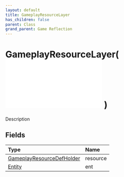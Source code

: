 ```yaml
---
layout: default
title: GameplayResourceLayer
has_children: false
parent: Class
grand_parent: Game Reflection
---
```

# GameplayResourceLayer( ![ CellLayer ](/game-reflection/classes/cell_layer.md) )
Description 

## Fields
| Type | Name |
|:-------------|:--------------|
| [GameplayResourceDefHolder](/game-reflection/components/gameplay_resource_def_holder.md) | resource |
| [Entity](/game-reflection/classes/entity.md) | ent |
